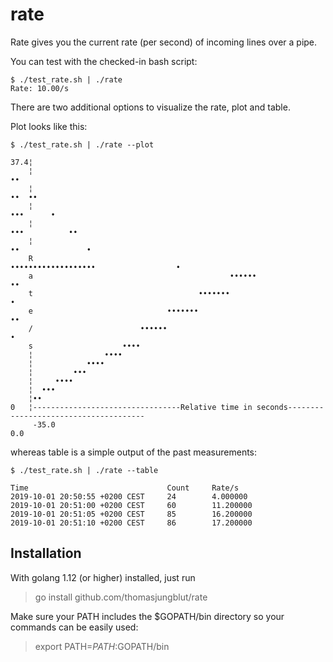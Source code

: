 # rate

Rate gives you the current rate (per second) of incoming lines over a pipe.

You can test with the checked-in bash script:

```
$ ./test_rate.sh | ./rate
Rate: 10.00/s
```

There are two additional options to visualize the rate, plot and table.

Plot looks like this:

```
$ ./test_rate.sh | ./rate --plot

37.4¦
    ¦                                                                               ••
    ¦                                                                             ••  ••
    ¦                                                                          •••      •
    ¦                                                                       •••          ••
    ¦                                                                     ••               •
    R                                                  •••••••••••••••••••                  •
    a                                            ••••••                                      ••
    t                                     •••••••                                              •
    e                              •••••••                                                      ••
    /                        ••••••                                                               •
    s                    ••••
    ¦                ••••
    ¦            ••••
    ¦         •••
    ¦     ••••
    ¦  •••
    ¦••
0   ¦---------------------------------Relative time in seconds--------------------------------------
     -35.0                                                                                       0.0

```

whereas table is a simple output of the past measurements:

```
$ ./test_rate.sh | ./rate --table

Time                               Count     Rate/s
2019-10-01 20:50:55 +0200 CEST     24        4.000000
2019-10-01 20:51:00 +0200 CEST     60        11.200000
2019-10-01 20:51:05 +0200 CEST     85        16.200000
2019-10-01 20:51:10 +0200 CEST     86        17.200000

```

## Installation

With golang 1.12 (or higher) installed, just run

> go install github.com/thomasjungblut/rate

Make sure your PATH includes the $GOPATH/bin directory so your commands can be easily used:

> export PATH=$PATH:$GOPATH/bin
